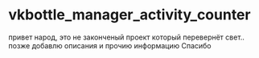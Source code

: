 # vkbottle_manager_activity_counter

привет народ, это не законченый проект который перевернёт свет.. позже добавлю описания и прочию информацию
Спасибо
